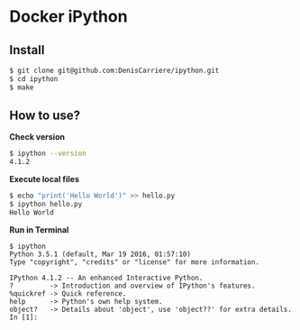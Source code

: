 # Docker iPython

## Install

```bash
$ git clone git@github.com:DenisCarriere/ipython.git
$ cd ipython
$ make
```

## How to use?

**Check version**
```bash
$ ipython --version
4.1.2
```

**Execute local files**
```bash
$ echo "print('Hello World')" >> hello.py
$ ipython hello.py
Hello World
```

**Run in Terminal**
```
$ ipython
Python 3.5.1 (default, Mar 19 2016, 01:57:10)
Type "copyright", "credits" or "license" for more information.

IPython 4.1.2 -- An enhanced Interactive Python.
?         -> Introduction and overview of IPython's features.
%quickref -> Quick reference.
help      -> Python's own help system.
object?   -> Details about 'object', use 'object??' for extra details.
In [1]:
```
